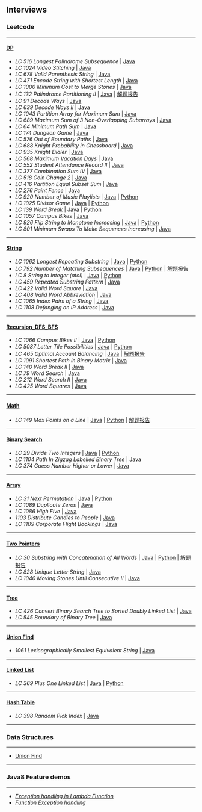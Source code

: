 ## Interviews

### Leetcode
---
#### [DP](https://github.com/snowan/interviews/tree/master/java/src/main.leetcode/dpgreedy)
- *LC 516 Longest Palindrome Subsequence* | [Java](./java/src/main.leetcode/dp/LC516LongestPalindromeSubsequence.java)
- *LC 1024 Video Stitching* | [Java](./java/src/main.leetcode/dp/LC1024VideoStitching.java)
- *LC 678 Valid Parenthesis String* | [Java](./java/src/main.leetcode/dp/LC678ValidParenthesisString.java)
- *LC 471 Encode String with Shortest Length* | [Java](./java/src/main.leetcode/dpgreedy/LC471)
- *LC 1000 Minimum Cost to Merge Stones* | [Java](./java/src/main.leetcode/dpgreedy/LC1000/LC1000MinCostMergeStones.java)
- *LC 132 Palindrome Partitioning II* | [Java](./java/src/main.leetcode/dpgreedy/LC132) | [解题报告](https://snowan.github.io/post/lc132/)
- *LC 91 Decode Ways* | [Java](./java/src/main.leetcode/dpgreedy/LC91)
- *LC 639 Decode Ways II* | [Java](./java/src/main.leetcode/dpgreedy/LC639)
- *LC 1043 Partition Array for Maximum Sum* | [Java](./java/src/main.leetcode/dpgreedy/LC1043)
- *LC 689 Maximum Sum of 3 Non-Overlapping Subarrays* | [Java](./java/src/main.leetcode/dpgreedy/LC689)
- *LC 64 Minimum Path Sum* | [Java](./java/src/main.leetcode/dpgreedy/LC64)
- *LC 174 Dungeon Game* | [Java](./java/src/main.leetcode/dpgreedy/LC174)
- *LC 576 Out of Boundary Paths* | [Java](./java/src/main.leetcode/dpgreedy/LC576)
- *LC 688 Knight Probability in Chessboard* | [Java](./java/src/main.leetcode/dpgreedy/LC688)
- *LC 935 Knight Dialer* | [Java](./java/src/main.leetcode/dpgreedy/LC935)
- *LC 568 Maximum Vacation Days* | [Java](./java/src/main.leetcode/dpgreedy/LC568)
- *LC 552 Student Attendance Record II* | [Java](./java/src/main.leetcode/dpgreedy/LC552)
- *LC 377 Combination Sum IV* | [Java](./java/src/main.leetcode/dpgreedy/LC377)
- *LC 518 Coin Change 2* | [Java](./java/src/main.leetcode/dpgreedy/LC518)
- *LC 416 Partition Equal Subset Sum* | [Java](./java/src/main.leetcode/dpgreedy/LC416)
- *LC 276 Paint Fence* | [Java](./java/src/main.leetcode/dpgreedy/LC276)
- *LC 920 Number of Music Playlists* | [Java](./java/src/main.leetcode/dpgreedy/LC920) | [Python](./python/main.leetcode/LC920/number_music_playlist.py)
- *LC 1025 Divisor Game* | [Java](./java/src/main.leetcode/dpgreedy/LC1025) | [Python](./python/main.leetcode/LC1025/divisor_game.py)
- *LC 139 Word Break* | [Java](./java/src/main.leetcode/dpgreedy/LC139) | [Python](./python/main.leetcode/LC139/word_break.py)
- *LC 1057 Campus Bikes* | [Java](./java/src/main.leetcode/dpgreedy/LC1057)
- *LC 926 Flip String to Monotone Increasing* | [Java](./java/src/main.leetcode/dpgreedy/LC926) | [Python](./python/main.leetcode/LC926/flip_string_to_monotone_increase.py)
- *LC 801 Minimum Swaps To Make Sequences Increasing* | [Java](./java/src/main.leetcode/dpgreedy/LC801)

---
#### [String](https://github.com/snowan/interviews/tree/master/java/src/main.leetcode/string)
- *LC 1062 Longest Repeating Substring* | [Java](./java/src/main.leetcode/string/LC1062) | [Python](./python/main.leetcode/LC1062/longest_repeat_substring.py)
- *LC 792 Number of Matching Subsequences* | [Java](./java/src/main.leetcode/string/LC792) | [Python](./python/main.leetcode/LC792/numMatchingSubseq.py) | [解题报告](https://snowan.github.io/post/lc792/)
- *LC 8 String to Integer (atoi)* | [Java](./java/src/main.leetcode/string/LC8) | [Python](./python/main.leetcode/LC8/atoi.py)
- *LC 459 Repeated Substring Pattern* | [Java](./java/src/main.leetcode/string/LC459)
- *LC 422 Valid Word Square* | [Java](./java/src/main.leetcode/string/LC422)
- *LC 408 Valid Word Abbreviation* | [Java](./java/src/main.leetcode/string/LC408)
- *LC 1065 Index Pairs of a String* | [Java](./java/src/main.leetcode/string/LC1065)
- *LC 1108 Defanging an IP Address* | [Java](./java/src/main.leetcode/string/LC1108)

---
#### [Recursion_DFS_BFS](https://github.com/snowan/interviews/tree/master/java/src/main.leetcode/recursion_dfs_bfs)
- *LC 1066 Campus Bikes II* | [Java](./java/src/main.leetcode/recursion/LC1066) | [Python]()
- *LC 5087 Letter Tile Possibilities* | [Java](./java/src/main.leetcode/recursion_dfs_bfs/LC5087) | [Python]()
- *LC 465 Optimal Account Balancing* | [Java](./java/src/main.leetcode/recursion_dfs_bfs/LC465) | [解题报告](https://snowan.github.io/post/lc465/)
- *LC 1091 Shortest Path in Binary Matrix* | [Java](./java/src/main.leetcode/recursion_dfs_bfs/LC1091)
- *LC 140 Word Break II* | [Java](./java/src/main.leetcode/recursion_dfs_bfs/LC140)
- *LC 79 Word Search* | [Java](./java/src/main.leetcode/recursion_dfs_bfs/LC79)
- *LC 212 Word Search II* | [Java](./java/src/main.leetcode/recursion_dfs_bfs/LC212)
- *LC 425 Word Squares* | [Java](./java/src/main.leetcode/recursion_dfs_bfs/LC425)

---
#### [Math](https://github.com/snowan/interviews/tree/master/java/src/main.leetcode/math)
- *LC 149 Max Points on a Line* | [Java](./java/src/main.leetcode/math/LC149) | [Python](./python/main.leetcode/LC149/maxPoints.py) | [解题报告](https://snowan.github.io/post/lc149/)

---
#### [Binary Search](https://github.com/snowan/interviews/tree/master/java/src/main.leetcode/binarysearch)
- *LC 29 Divide Two Integers* | [Java](./java/src/main.leetcode/binarysearch/LC29) | [Python]()
- *LC 1104 Path In Zigzag Labelled Binary Tree* | [Java](./java/src/main.leetcode/binarysearch/LC1104)
- *LC 374 Guess Number Higher or Lower* | [Java](./java/src/main.leetcode/binarysearch/LC374)


---
#### [Array](https://github.com/snowan/interviews/tree/master/java/src/main.leetcode/array)
- *LC 31 Next Permutation* | [Java](./java/src/main.leetcode/array/LC31) | [Python](./python/main.leetcode/LC31/solution.py)
- *LC 1089 Duplicate Zeros* | [Java](./java/src/main.leetcode/array/LC1089)
- *LC 1086 High Five* | [Java](./java/src/main.leetcode/array/LC1086)
- *1103 Distribute Candies to People* | [Java](./java/src/main.leetcode/array/LC1103)
- *LC 1109 Corporate Flight Bookings* | [Java](./java/src/main.leetcode/array/LC1109)

---
#### [Two Pointers](https://github.com/snowan/interviews/tree/master/java/src/main.leetcode/twopointers)
- *LC 30 Substring with Concatenation of All Words* | [Java](./java/src/main.leetcode/twopointers/LC30) | [Python](./python/main.leetcode/LC30/solution.py) | [解题报告](https://snowan.github.io/post/lc30/)
- *LC 828 Unique Letter String* | [Java](./java/src/main.leetcode/twopointers/LC828)
- *LC 1040 Moving Stones Until Consecutive II* | [Java](./java/src/main.leetcode/twopointers/LC1040)

---
#### [Tree](https://github.com/snowan/interviews/tree/master/java/src/main.leetcode/tree)
- *LC 426 Convert Binary Search Tree to Sorted Doubly Linked List* | [Java](./java/src/main.leetcode/tree/LC426)
- *LC 545 Boundary of Binary Tree* | [Java](./java/src/main.leetcode/tree/LC545)

---
#### [Union Find](https://github.com/snowan/interviews/tree/master/java/src/main.leetcode/unionfind)
- *1061 Lexicographically Smallest Equivalent String* | [Java](./java/src/main.leetcode/unionfind/LC1061) 

---

#### [Linked List](https://github.com/snowan/interviews/tree/master/java/src/main.leetcode/linkedlist)
- *LC 369 Plus One Linked List* | [Java](./java/src/main.leetcode/linkedlist/LC369) | [Python](./python/main.leetcode/LC369/plus_one_linkedlist.py)


---

#### [Hash Table](https://github.com/snowan/interviews/tree/master/java/src/main.leetcode/hashtable)
- *LC 398 Random Pick Index* | [Java](./java/src/main.leetcode/hashtable/LC398)

---

### Data Structures 
---
- [Union Find](https://snowan.github.io/post/union-find/)


----
### Java8 Feature demos
---
- *[Exception handling in Lambda Function](./java/src/main/java8demos/LambadaExceptionHandling)* 
- *[Function Exception handling](./java/src/main/java8demos/function)*
